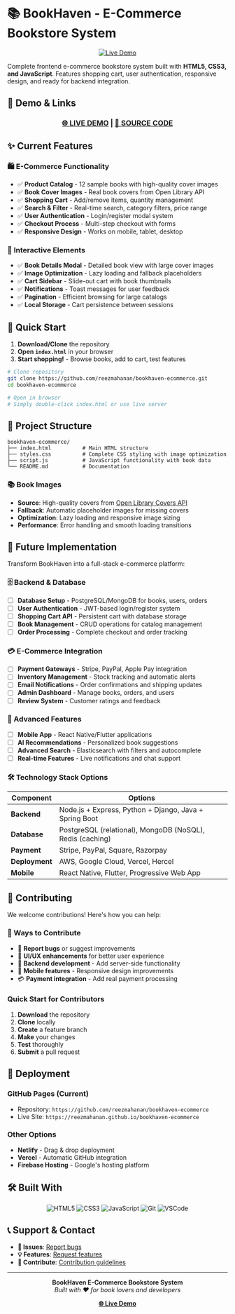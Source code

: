 # 📚 BookHaven - E-Commerce Bookstore System

<div align="center">

[![Live Demo](https://img.shields.io/badge/🌐_Live_Demo-Visit_Site-blue?style=for-the-badge)](https://reezmahanan.github.io/bookhaven-ecommerce)

</div>

Complete frontend e-commerce bookstore system built with **HTML5, CSS3, and JavaScript**. Features shopping cart, user authentication, responsive design, and ready for backend integration.

## 🚀 Demo & Links

<div align="center">

### [🌐 **LIVE DEMO**](https://reezmahanan.github.io/bookhaven-ecommerce) | [📂 **SOURCE CODE**](https://github.com/reezmahanan/bookhaven-ecommerce)

</div>

## ✨ Current Features

### 🛍️ **E-Commerce Functionality**
- ✅ **Product Catalog** - 12 sample books with high-quality cover images
- ✅ **Book Cover Images** - Real book covers from Open Library API
- ✅ **Shopping Cart** - Add/remove items, quantity management
- ✅ **Search & Filter** - Real-time search, category filters, price range
- ✅ **User Authentication** - Login/register modal system
- ✅ **Checkout Process** - Multi-step checkout with forms
- ✅ **Responsive Design** - Works on mobile, tablet, desktop

### 🎯 **Interactive Elements**
- ✅ **Book Details Modal** - Detailed book view with large cover images
- ✅ **Image Optimization** - Lazy loading and fallback placeholders
- ✅ **Cart Sidebar** - Slide-out cart with book thumbnails
- ✅ **Notifications** - Toast messages for user feedback
- ✅ **Pagination** - Efficient browsing for large catalogs
- ✅ **Local Storage** - Cart persistence between sessions

## 🚀 Quick Start

1. **Download/Clone** the repository
2. **Open `index.html`** in your browser
3. **Start shopping!** - Browse books, add to cart, test features

```bash
# Clone repository
git clone https://github.com/reezmahanan/bookhaven-ecommerce.git
cd bookhaven-ecommerce

# Open in browser
# Simply double-click index.html or use live server
```

## 📁 Project Structure

```
bookhaven-ecommerce/
├── index.html          # Main HTML structure
├── styles.css          # Complete CSS styling with image optimization
├── script.js           # JavaScript functionality with book data
└── README.md           # Documentation
```

### 📚 **Book Images**
- **Source**: High-quality covers from [Open Library Covers API](https://openlibrary.org/dev/docs/api/covers)
- **Fallback**: Automatic placeholder images for missing covers
- **Optimization**: Lazy loading and responsive image sizing
- **Performance**: Error handling and smooth loading transitions

## 🚀 Future Implementation

Transform BookHaven into a full-stack e-commerce platform:

### **🗄️ Backend & Database**
- [ ] **Database Setup** - PostgreSQL/MongoDB for books, users, orders
- [ ] **User Authentication** - JWT-based login/register system
- [ ] **Shopping Cart API** - Persistent cart with database storage
- [ ] **Book Management** - CRUD operations for catalog management
- [ ] **Order Processing** - Complete checkout and order tracking

### **💳 E-Commerce Integration**
- [ ] **Payment Gateways** - Stripe, PayPal, Apple Pay integration
- [ ] **Inventory Management** - Stock tracking and automatic alerts
- [ ] **Email Notifications** - Order confirmations and shipping updates
- [ ] **Admin Dashboard** - Manage books, orders, and users
- [ ] **Review System** - Customer ratings and feedback

### **📱 Advanced Features**
- [ ] **Mobile App** - React Native/Flutter applications
- [ ] **AI Recommendations** - Personalized book suggestions
- [ ] **Advanced Search** - Elasticsearch with filters and autocomplete
- [ ] **Real-time Features** - Live notifications and chat support

### **🛠️ Technology Stack Options**

| Component | Options |
|-----------|---------|
| **Backend** | Node.js + Express, Python + Django, Java + Spring Boot |
| **Database** | PostgreSQL (relational), MongoDB (NoSQL), Redis (caching) |
| **Payment** | Stripe, PayPal, Square, Razorpay |
| **Deployment** | AWS, Google Cloud, Vercel, Hercel |
| **Mobile** | React Native, Flutter, Progressive Web App |

## 🤝 Contributing

We welcome contributions! Here's how you can help:

### **🌟 Ways to Contribute**
- 🐛 **Report bugs** or suggest improvements
- 🎨 **UI/UX enhancements** for better user experience
- 🔧 **Backend development** - Add server-side functionality
- 📱 **Mobile features** - Responsive design improvements
- 💳 **Payment integration** - Add real payment processing

### **Quick Start for Contributors**
1. **Download** the repository
2. **Clone** locally
3. **Create** a feature branch
4. **Make** your changes
5. **Test** thoroughly
6. **Submit** a pull request

## 🚀 Deployment

### **GitHub Pages (Current)**
- Repository: `https://github.com/reezmahanan/bookhaven-ecommerce`
- Live Site: `https://reezmahanan.github.io/bookhaven-ecommerce`

### **Other Options**
- **Netlify** - Drag & drop deployment
- **Vercel** - Automatic GitHub integration
- **Firebase Hosting** - Google's hosting platform

## 🛠️ Built With

<div align="center">

![HTML5](https://img.shields.io/badge/HTML5-E34F26?style=for-the-badge&logo=html5&logoColor=white)
![CSS3](https://img.shields.io/badge/CSS3-1572B6?style=for-the-badge&logo=css3&logoColor=white)
![JavaScript](https://img.shields.io/badge/JavaScript-F7DF1E?style=for-the-badge&logo=javascript&logoColor=black)
![Git](https://img.shields.io/badge/Git-F05032?style=for-the-badge&logo=git&logoColor=white)
![VSCode](https://img.shields.io/badge/VS_Code-007ACC?style=for-the-badge&logo=visual-studio-code&logoColor=white)

</div>

## 📞 Support & Contact

- **🐛 Issues**: [Report bugs](https://github.com/reezmahanan/bookhaven-ecommerce/issues)
- **💡 Features**: [Request features](https://github.com/reezmahanan/bookhaven-ecommerce/issues/new)
- **🤝 Contribute**: [Contribution guidelines](https://github.com/reezmahanan/bookhaven-ecommerce#contributing)

---

<div align="center">

**BookHaven E-Commerce Bookstore System**  
*Built with ❤️ for book lovers and developers*

**[🌐 Live Demo](https://reezmahanan.github.io/bookhaven-ecommerce)**

</div>